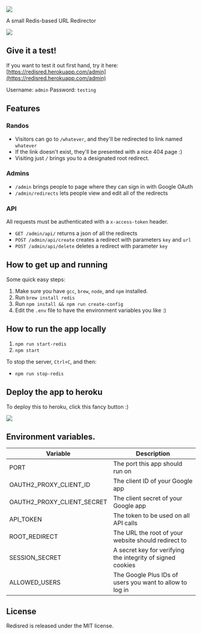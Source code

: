 <img src="http://jack.plus/redisred/logo.png" />

A small Redis-based URL Redirector

[<img src="https://www.herokucdn.com/deploy/button.png">](https://www.heroku.com/deploy/?template=https://github.com/cmnord/redisred)

## Give it a test!

If you want to test it out first hand, try it here: [https://redisred.herokuapp.com/admin](https://redisred.herokuapp.com/admin)

Username: `admin`
Password: `testing`

## Features

### Randos

- Visitors can go to `/whatever`, and they'll be redirected to link named `whatever`
- If the link doesn't exist, they'll be presented with a nice 404 page :)
- Visiting just `/` brings you to a designated root redirect.

### Admins

- `/admin` brings people to page where they can sign in with Google OAuth
- `/admin/redirects` lets people view and edit all of the redirects

### API

All requests must be authenticated with a `x-access-token` header.

- `GET /admin/api/` returns a json of all the redirects
- `POST /admin/api/create` creates a redirect with parameters `key` and `url`
- `POST /admin/api/delete` deletes a redirect with parameter `key`

## How to get up and running

Some quick easy steps:

1. Make sure you have `gcc`, `brew`, `node`, and `npm` installed.
2. Run `brew install redis`
3. Run `npm install && npm run create-config`
4. Edit the `.env` file to have the environment variables you like :)

## How to run the app locally

1. `npm run start-redis`
2. `npm start`

To stop the server, `Ctrl+C`, and then:

- `npm run stop-redis`

## Deploy the app to heroku

To deploy this to heroku, click this fancy button :)

[<img src="https://www.herokucdn.com/deploy/button.png">](https://www.heroku.com/deploy/?template=https://github.com/cmnord/redisred)

## Environment variables.

| Variable | Description |
| -------- | ----------- |
| PORT | The port this app should run on |
| OAUTH2_PROXY_CLIENT_ID | The client ID of your Google app |
| OAUTH2_PROXY_CLIENT_SECRET | The client secret of your Google app |
| API_TOKEN | The token to be used on all API calls |
| ROOT_REDIRECT | The URL the root of your website should redirect to |
| SESSION_SECRET | A secret key for verifying the integrity of signed cookies |
| ALLOWED_USERS | The Google Plus IDs of users you want to allow to log in |


## License

Redisred is released under the MIT license.
